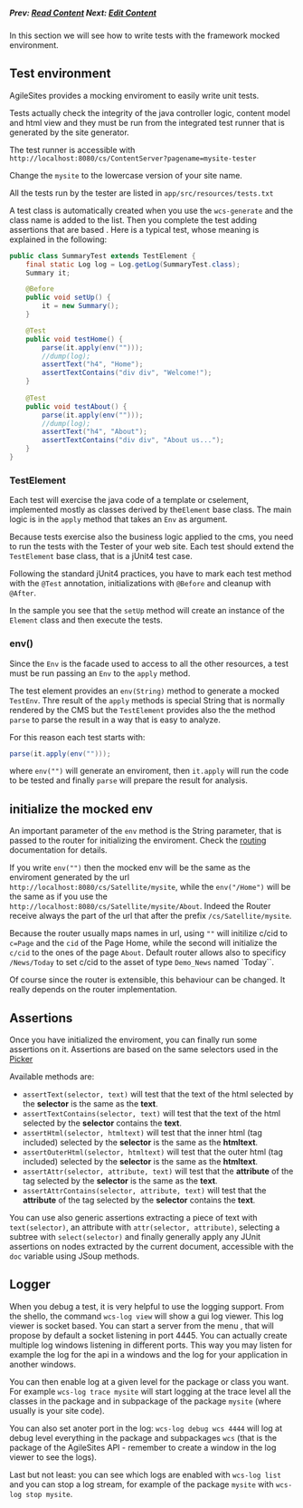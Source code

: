 ##### Prev:  [Read Content](ReadContent.md) Next:  [Edit Content](EditContent.md)

In this section we will see how to write tests with the framework mocked environment.

## Test environment

AgileSites provides a mocking enviroment to easily write unit tests.

Tests actually check the integrity of the java controller logic, content model and html view and they must be run from the integrated test runner that is generated by the site generator.

The test runner is accessible with `http://localhost:8080/cs/ContentServer?pagename=mysite-tester`

Change the `mysite` to the lowercase version of your site name.

All the tests run by the tester are listed in `app/src/resources/tests.txt`

A test class is automatically created when you use the `wcs-generate` and the class name is added to the list. Then you complete the test adding assertions that are based . Here is a typical test, whose meaning is explained in the following:

```java
public class SummaryTest extends TestElement {
	final static Log log = Log.getLog(SummaryTest.class);
	Summary it;

	@Before
	public void setUp() {
		it = new Summary();
	}

	@Test
	public void testHome() {
		parse(it.apply(env("")));
		//dump(log);
		assertText("h4", "Home");		
		assertTextContains("div div", "Welcome!");
	}
	
	@Test
	public void testAbout() {
		parse(it.apply(env("")));
		//dump(log);
		assertText("h4", "About");		
		assertTextContains("div div", "About us...");
	}
}
```

###  TestElement 

Each test will exercise the java code of a template or cselement, implemented mostly as classes derived by the`Element` base class. The main logic is in the `apply` method that takes an `Env` as argument.

Because tests exercise also the business logic applied to the cms, you need to run the tests with the Tester of your web site. Each test should extend the `TestElement` base class, that is a jUnit4 test case.

Following the standard jUnit4 practices, you have to mark each test method with the `@Test` annotation, initializations with `@Before` and cleanup with `@After`.

In the sample you see that the `setUp` method will create an instance of the `Element` class and then execute the tests.


### env()

Since the `Env` is the facade used to access to all the other resources, a test must be run passing an `Env` to the `apply` method. 

The test element provides an `env(String)` method to generate a mocked `TestEnv`. Thre result of the `apply` methods is special String that is normally rendered by the CMS but the `TestElement` provides also the the method `parse` to parse the result in a way that is easy to analyze.

For this reason each test starts with:

```java
parse(it.apply(env("")));
```

where `env("")` will generate an enviroment, then `it.apply` will run the code to be tested and finally `parse` will prepare the result for analysis.


## initialize the mocked env

An important parameter of the `env` method is the String parameter, that is passed to the router for initializing the enviroment. Check the [routing](../reference/Routing.md) documentation for details. 

If you write `env("")` then the mocked env will be the same as the enviroment generated by the url `http://localhost:8080/cs/Satellite/mysite`, while the `env("/Home")` will be the same as if you use the `http://localhost:8080/cs/Satellite/mysite/About`. Indeed the Router receive always the part of the url that after the prefix `/cs/Satellite/mysite`.

Because the router usually maps names in url, using `""` will initilize c/cid to `c=Page` and the `cid` of the Page Home, while the second will initialize the `c/cid` to the ones of the page `About`. Default router allows also to specificy `/News/Today` to set c/cid to the asset of type 
`Demo_News` named `Today``. 

Of course since the router is extensible, this behaviour can be changed. It really depends on the router implementation.


## Assertions

Once you have initialized the enviroment, you can finally run some assertions on it. Assertions are based on the same selectors used in the [Picker](../reference/Picker.md)

Available  methods are:

- `assertText(selector, text)` will test that  the text of the html selected by the **selector** is the same as the **text**.
- `assertTextContains(selector, text)` will test that  the text of the html selected by the **selector** contains  the **text**.
- `assertHtml(selector, htmltext)` will test that  the inner html  (tag included) selected by the **selector** is the same as  the **htmltext**.
- `assertOuterHtml(selector, htmltext)` will test that  the outer html  (tag included) selected by the **selector** is the same as  the **htmltext**.
- `assertAttr(selector, attribute, text)` will test that  the **attribute** of the tag  selected by the **selector** is the same as  the **text**.
- `assertAttrContains(selector, attribute, text)` will test that  the **attribute** of the tag  selected by the **selector** contains the **text**.

You can use also generic assertions extracting a piece of text with `text(selector)`, an attribute with `attr(selector, attribute)`, selecting a subtree with `select(selector)` and finally generally apply any JUnit assertions on nodes extracted by the current document, accessible with the `doc` variable using JSoup methods.

## Logger

When you debug a test, it is very helpful to use the logging support. From the shello, the command `wcs-log view` will show a gui log viewer. This log viewer is socket based. You can start a server from the menu , that will propose by default a socket listening in port 4445. You can actually create multiple log windows listening in different ports. This way you may listen for example the log for the api in a windows and the log for your application in another windows.

You can then enable log at a given level for the package or class you want. For example `wcs-log trace mysite` will start logging at the trace level all the classes in the package and in subpackage of the package `mysite` (where usually is your site code).

You can also set anoter port in the log: `wcs-log debug wcs 4444` will log at debug level everything in the package and subpackages `wcs` (that is the package of the AgileSites API - remember to create a window in the log viewer to see the logs).

Last but not least: you can see which logs are enabled with `wcs-log list` and you can stop a log stream, for example of the package `mysite` with `wcs-log stop mysite`.

